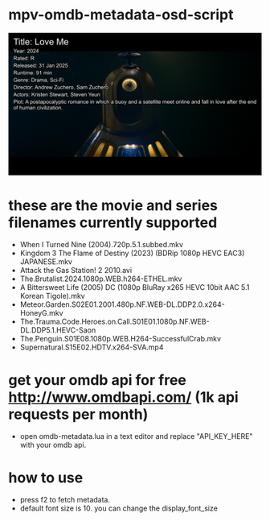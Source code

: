 # mpv-omdb-metadata-osd-script
![Preview Image](https://github.com/Duramoin/mpv-omdb-metadata-osd-script/blob/main/screenshot_metadata_osd.png)

# these are the movie and series filenames currently supported

- When I Turned Nine (2004).720p.5.1.subbed.mkv
- Kingdom 3 The Flame of Destiny (2023) (BDRip 1080p HEVC EAC3) JAPANESE.mkv
- Attack the Gas Station! 2 2010.avi
- The.Brutalist.2024.1080p.WEB.h264-ETHEL.mkv
- A Bittersweet Life (2005) DC (1080p BluRay x265 HEVC 10bit AAC 5.1 Korean Tigole).mkv
- Meteor.Garden.S02E01.2001.480p.NF.WEB-DL.DDP2.0.x264-HoneyG.mkv
- The.Trauma.Code.Heroes.on.Call.S01E01.1080p.NF.WEB-DL.DDP5.1.HEVC-Saon
- The.Penguin.S01E08.1080p.WEB.H264-SuccessfulCrab.mkv
- Supernatural.S15E02.HDTV.x264-SVA.mp4

# get your omdb api for free http://www.omdbapi.com/ (1k api requests per month)

- open omdb-metadata.lua in a text editor and replace "API_KEY_HERE" with your omdb api.

# how to use

- press f2 to fetch metadata. 
- default font size is 10. you can change the display_font_size

